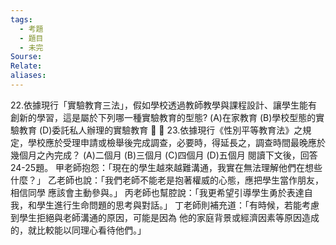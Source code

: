 ```yaml
---
tags:
  - 考題
  - 題目
  - 未完
Sourse:
Relate: 
aliases:
---
```

22.依據現行「實驗教育三法」，假如學校透過教師教學與課程設計、讓學生能有創新的學習，這是屬於下列哪一種實驗教育的型態? (A)在家教育  (B)學校型態的實驗教育 (D)委託私人辦理的實驗教育    23.依據現行《性別平等教育法》之規定，學校應於受理申請或檢舉後完成調查，必要時，得延長之，調查時間最晚應於幾個月之內完成？ 
(A)二個月 (B)三個月 (C)四個月 (D)五個月 
閱讀下文後，回答24-25題。 
甲老師抱怨：「現在的學生越來越難溝通，我實在無法理解他們在想些什麼？」 
乙老師也說：「我們老師不能老是抱著權威的心態，應把學生當作朋友，相信同學   應該會主動參與。」 
丙老師也幫腔說：「我更希望引導學生勇於表達自我，和學生進行生命問題的思考與對話。」 
丁老師則補充道：「有時候，若能考慮到學生拒絕與老師溝通的原因，可能是因為   他的家庭背景或經濟因素等原因造成的，就比較能以同理心看待他們。」 
